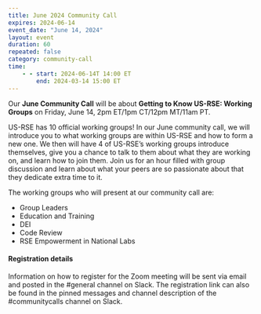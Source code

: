 ```yaml
---
title: June 2024 Community Call
expires: 2024-06-14
event_date: "June 14, 2024"
layout: event
duration: 60
repeated: false
category: community-call
time:
    - - start: 2024-06-14T 14:00 ET
        end: 2024-03-14 15:00 ET
---
```


Our **June Community Call** will be about **Getting to Know US-RSE: Working Groups** on Friday, June 14, 2pm ET/1pm CT/12pm MT/11am PT.

US-RSE has 10 official working groups! In our June community call, we will introduce you to what working groups are within US-RSE and how to form a new one. We then will have 4 of US-RSE’s working groups introduce themselves, give you a chance to talk to them about what they are working on, and learn how to join them. Join us for an hour filled with group discussion and learn about what your peers are so passionate about that they dedicate extra time to it.

The working groups who will present at our community call are:
- Group Leaders
- Education and Training 
- DEI 
- Code Review 
- RSE Empowerment in National Labs 



#### Registration details
Information on how to register for the Zoom meeting will be sent via email
and posted in the #general channel on Slack. The registration link can also be found in the pinned messages and channel description of the #communitycalls channel on Slack.
